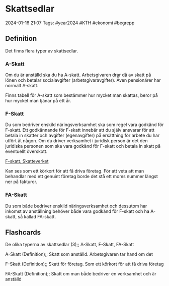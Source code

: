 # Skattsedlar

2024-01-16 21:07
Tags: #year2024 #KTH #ekonomi #begrepp

## Definition

Det finns flera typer av skattsedlar.

### A-Skatt

Om du är anställd ska du ha A-skatt. Arbetsgivaren drar då av skatt på lönen och betalar socialavgifter (arbetsgivaravgifter). Även pensionärer har normalt A‑skatt.

Finns tabell för A-skatt som bestämmer hur mycket man skattas, beror på hur mycket man tjänar på ett år.

### F-Skatt

Du som bedriver enskild näringsverksamhet ska som regel vara godkänd för F-skatt. Ett godkännande för F-skatt innebär att du själv ansvarar för att betala in skatter och avgifter (egenavgifter) på ersättning för arbete du har utfört åt någon. Om du driver verksamhet i juridisk person är det den juridiska personen som ska vara godkänd för F-skatt och betala in skatt på eventuellt överskott.

[F-skatt, Skatteverket](https://skatteverket.se/foretag/drivaforetag/startaochregistrera/fochfaskatt.4.58d555751259e4d661680006355.html)

Kan ses som ett körkort för att få driva företag. För att veta att man behandlar med ett genuint företag borde det stå ett moms nummer längst ner på fakturor.

### FA-Skatt

Du som både bedriver enskild näringsverksamhet och dessutom har inkomst av anställning behöver både vara godkänd för F-skatt och ha A-skatt, så kallad FA-skatt.

## Flashcards

De olika typerna av skattsedlar (3);; A-Skatt, F-Skatt, FA-Skatt
<!--SR:!2024-01-26,4,279!2024-01-26,4,274-->

A-Skatt (Definition);; Skatt som anställd. Arbetsgivaren tar hand om det
<!--SR:!2024-01-26,4,279!2024-01-26,4,274-->

F-Skatt (Definition);; Skatt för företag. Som ett körkort för att få driva företag
<!--SR:!2024-01-25,4,270!2024-01-25,4,270-->

FA-Skatt (Definition);; Skatt om man både bedriver en verksamhet och är anställd
<!--SR:!2024-01-26,4,274!2024-01-26,4,279-->
